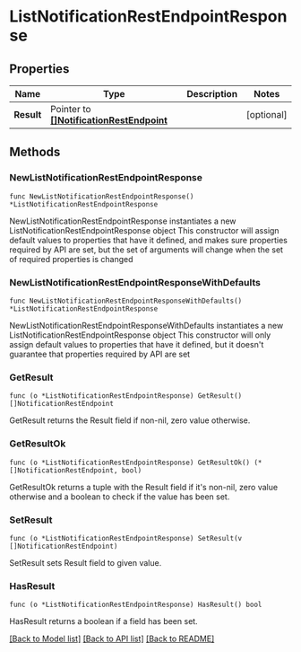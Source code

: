 # ListNotificationRestEndpointResponse

## Properties

Name | Type | Description | Notes
------------ | ------------- | ------------- | -------------
**Result** | Pointer to [**[]NotificationRestEndpoint**](NotificationRestEndpoint.md) |  | [optional] 

## Methods

### NewListNotificationRestEndpointResponse

`func NewListNotificationRestEndpointResponse() *ListNotificationRestEndpointResponse`

NewListNotificationRestEndpointResponse instantiates a new ListNotificationRestEndpointResponse object
This constructor will assign default values to properties that have it defined,
and makes sure properties required by API are set, but the set of arguments
will change when the set of required properties is changed

### NewListNotificationRestEndpointResponseWithDefaults

`func NewListNotificationRestEndpointResponseWithDefaults() *ListNotificationRestEndpointResponse`

NewListNotificationRestEndpointResponseWithDefaults instantiates a new ListNotificationRestEndpointResponse object
This constructor will only assign default values to properties that have it defined,
but it doesn't guarantee that properties required by API are set

### GetResult

`func (o *ListNotificationRestEndpointResponse) GetResult() []NotificationRestEndpoint`

GetResult returns the Result field if non-nil, zero value otherwise.

### GetResultOk

`func (o *ListNotificationRestEndpointResponse) GetResultOk() (*[]NotificationRestEndpoint, bool)`

GetResultOk returns a tuple with the Result field if it's non-nil, zero value otherwise
and a boolean to check if the value has been set.

### SetResult

`func (o *ListNotificationRestEndpointResponse) SetResult(v []NotificationRestEndpoint)`

SetResult sets Result field to given value.

### HasResult

`func (o *ListNotificationRestEndpointResponse) HasResult() bool`

HasResult returns a boolean if a field has been set.


[[Back to Model list]](../README.md#documentation-for-models) [[Back to API list]](../README.md#documentation-for-api-endpoints) [[Back to README]](../README.md)



